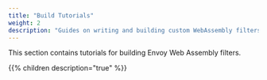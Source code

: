 ```yaml
---
title: "Build Tutorials"
weight: 2
description: "Guides on writing and building custom WebAssembly filters."
---
```


This section contains tutorials for building Envoy Web Assembly filters.

{{% children description="true" %}}
